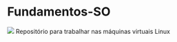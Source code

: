 # Fundamentos-SO
![](https://imgur.com/a/7LF3lLP)
Repositório para trabalhar nas máquinas virtuais Linux
